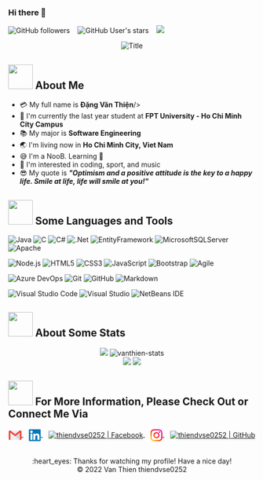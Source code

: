 ### Hi there 👋

<!-- ![](https://raw.githubusercontent.com/thiendvse0252/my-stats/output/generated/overview.svg) -->
<!-- ![](https://raw.githubusercontent.com/thiendvse0252/my-stats/output/generated/languages.svg) -->

<p>
  <!-- <a href="https://count.getloli.com/"><img src="https://count.getloli.com/get/@thiendvse0252?theme=rule34" alt="Moe Counter" title="Moe Counter"></a> -->
</p>



<img alt="GitHub followers" src="https://img.shields.io/github/followers/thiendvse0252?style=social"> &nbsp;&nbsp; <img alt="GitHub User's stars" src="https://img.shields.io/github/stars/thiendvse0252?style=social"> &nbsp;&nbsp; ![](https://komarev.com/ghpvc/?username=thiendvse0252&color=green)

<div align="center">
  <img src="https://readme-typing-svg.herokuapp.com?font=Architects&color=%2338C2FF&size=50&center=true&vCenter=true&height=60&width=600&lines=I'm+Van+Thien+%3C3;Welcome+to+my+profile!" alt="Title"></img>
</div>


## <img src="https://raw.githubusercontent.com/nixin72/nixin72/master/wave.gif" width="50px" height="50px"></img> About Me

- :credit_card: My full name is **Đặng Văn Thiện**/>
- :school: I'm currently the last year student at **FPT University - Ho Chi Minh City Campus**
- :books: My major is **Software Engineering**
- :earth_asia: I'm living now in **Ho Chi Minh City, Viet Nam**
- :sweat_smile: I'm a NooB. Learning :penguin:
- :monocle_face: I'm interested in coding, sport, and music
- :sunglasses: My quote is ***"Optimism and a positive attitude is the key to a happy life. Smile at life, life will smile at you!"*** 

## <img src="https://media2.giphy.com/media/QssGEmpkyEOhBCb7e1/giphy.gif?cid=ecf05e47a0n3gi1bfqntqmob8g9aid1oyj2wr3ds3mg700bl&rid=giphy.gif" width="50px" height="50px"> Some Languages and Tools
![Java](https://img.shields.io/badge/java-%23ED8B00.svg?style=for-the-badge&logo=java&logoColor=white) ![C](https://img.shields.io/badge/c-%2300599C.svg?style=for-the-badge&logo=c&logoColor=white) ![C#](https://img.shields.io/badge/c%23-%23239120.svg?style=for-the-badge&logo=c-sharp&logoColor=white) ![.Net](https://img.shields.io/badge/.NET-5C2D91?style=for-the-badge&logo=.net&logoColor=white) ![EntityFramework](https://img.shields.io/badge/Entity%20FRAMEWORK-5C2D91?style=for-the-badge&logo=entity%20framework&logoColor=white) ![MicrosoftSQLServer](https://img.shields.io/badge/Microsoft%20SQL%20Sever-CC2927?style=for-the-badge&logo=microsoft%20sql%20server&logoColor=white) ![Apache](https://img.shields.io/badge/apache-%23D42029.svg?style=for-the-badge&logo=apache&logoColor=white)

![Node.js](https://img.shields.io/badge/Node.js-%23000000.svg?style=for-the-badge&logo=node.js&logoColor=white) ![HTML5](https://img.shields.io/badge/html5-%23E34F26.svg?style=for-the-badge&logo=html5&logoColor=white) ![CSS3](https://img.shields.io/badge/css3-%231572B6.svg?style=for-the-badge&logo=css3&logoColor=white) ![JavaScript](https://img.shields.io/badge/javascript-%23323330.svg?style=for-the-badge&logo=javascript&logoColor=%23F7DF1E) ![Bootstrap](https://img.shields.io/badge/bootstrap-%23563D7C.svg?style=for-the-badge&logo=bootstrap&logoColor=white) 
![Agile](https://img.shields.io/badge/agile-%23430098.svg?style=for-the-badge&logo=agile&logoColor=white)

![Azure DevOps](https://img.shields.io/badge/Azure%20DevOps-%230db7ed.svg?style=for-the-badge&logo=azure-devops&logoColor=white) 
![Git](https://img.shields.io/badge/git-%23F05033.svg?style=for-the-badge&logo=git&logoColor=white) ![GitHub](https://img.shields.io/badge/github-%23121011.svg?style=for-the-badge&logo=github&logoColor=white) ![Markdown](https://img.shields.io/badge/markdown-%23000000.svg?style=for-the-badge&logo=markdown&logoColor=white) 

![Visual Studio Code](https://img.shields.io/badge/Visual%20Studio%20Code-0078d7.svg?style=for-the-badge&logo=visual-studio-code&logoColor=white) ![Visual Studio](https://img.shields.io/badge/Visual%20Studio-5C2D91.svg?style=for-the-badge&logo=visual-studio&logoColor=white) ![NetBeans IDE](https://img.shields.io/badge/NetBeansIDE-1B6AC6.svg?style=for-the-badge&logo=apache-netbeans-ide&logoColor=white) 

## <img src="https://media0.giphy.com/media/cNZqrH5IzOG0xrlWks/giphy.gif?cid=ecf05e47map255q427en9uprqc1sb0unjq5k4fnqg5pmhhs4&rid=giphy.gif&ct=s" width="50px" height="50px"> About Some Stats
<div align="center">
<img height="150em" src="https://github-readme-stats.vercel.app/api/top-langs/?username=thiendvse0252&layout=compact&show_icon=true&theme=a2-langs"/>
<img height="150em" src="https://github-readme-stats.vercel.app/api/?username=thiendvse0252&layout=compact&show_icon=true&theme=algolia" alt="vanthien-stats"/>
</div>
<div align="center">
  <img src="http://github-readme-streak-stats.herokuapp.com?user=thiendvse0252&theme=algolia&background=0d1117&hide_border=true" />
  <img src="https://activity-graph.herokuapp.com/graph?username=thiendvse0252&theme=react-dark"/>
  <!-- <img src="https://peaceful-beyond-61134.herokuapp.com/graph?username=thiendvse0252&theme=react-dark"/> -->
</div>

## <img src='https://raw.githubusercontent.com/ShahriarShafin/ShahriarShafin/main/Assets/handshake.gif' width="50px" height="50px"> For More Information, Please Check Out or Connect Me Via
<p align="center">
  <a href="mailto:thien25078@gmail.com" >
    <img align="center" alt="thiendvse0252 | Gmail" width="26px" src="https://github.com/SatYu26/SatYu26/blob/master/Assets/Gmail.svg" />
  </a> &nbsp;&nbsp;
  
  <a href="https://www.linkedin.com/in/thiendvse/" target="_blank">
    <img align="center" alt="thiendvse0252 | Linkedin" width="24px" src="https://github.com/SatYu26/SatYu26/blob/master/Assets/Linkedin.svg" />
  </a> &nbsp;&nbsp;
  
  <a href="https://www.facebook.com/thiendv/" target="_blank">
      <img align="center" alt="thiendvse0252 | Facebook" width="24px" src="https://upload.wikimedia.org/wikipedia/en/thumb/0/04/Facebook_f_logo_%282021%29.svg/100px-Facebook_f_logo_%282021%29.svg.png" />
  </a> &nbsp;&nbsp;
  
  <a href="https://www.instagram.com/__vnthn25/" target="_blank">
    <img align="center" alt="thiendvse0252 | Instagram" width="24px" src="https://github.com/SatYu26/SatYu26/blob/master/Assets/Instagram.svg" />
  </a> &nbsp;&nbsp;
  
  <a href="https://profile-summary-for-github.herokuapp.com/user/thiendvse0252" target="_blank">
    <img align="center" alt="thiendvse0252 | GitHub" width="26px" src="https://upload.wikimedia.org/wikipedia/commons/thumb/a/ae/Github-desktop-logo-symbol.svg/1024px-Github-desktop-logo-symbol.svg.png" />
  </a> &nbsp;&nbsp;
  
<p> 

<div align="center">
  :heart_eyes: Thanks for watching my profile! Have a nice day! <br/>
  &copy; 2022 Van Thien thiendvse0252
</div>


